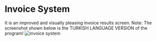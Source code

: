 # Invoice System

It is an improved and visually pleasing invoice results screen.
Note: The screenshot shown below is the TURKISH LANGUAGE VERSION of the program!
![invoice system](https://github.com/user-attachments/assets/4cdcb05d-c7c7-43c7-8d54-0a84809f77e1)
